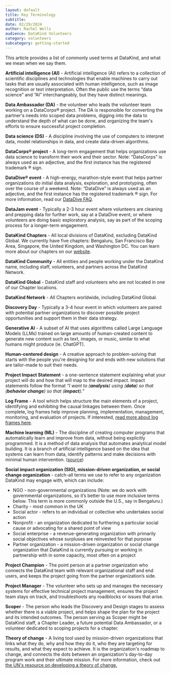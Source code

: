 ```yaml
---
layout: default
title: Key Terminology
subtitle:
date: 02/29/2024
author: Rachel Wells
audience: DataKind Volunteers
category: volunteers
subcategory: getting-started
---
```


This article provides a list of commonly used terms at DataKind, and what we mean when we say them.


**Artificial intelligence (AI)** \- Artificial intelligence (AI) refers to a collection of scientific disciplines and technologies that enable machines to carry out tasks that are usually associated with human intelligence, such as image recognition or text interpretation. Often the public use the terms “data science” and “AI” interchangeably, but they have distinct meanings.


**Data Ambassador (DA)** \- the volunteer who leads the volunteer team working on a DataCorps® project. The DA is responsible for converting the partner's needs into scoped data problems, digging into the data to understand the depth of what can be done, and organizing the team's efforts to ensure successful project completion.


**Data science (DS)** \- A discipline involving the use of computers to interpret data, model relationships in data, and create data\-driven algorithms.


**DataCorps® project** \- A long\-term engagement that helps organizations use data science to transform their work and their sector. Note: “DataCorps” is always used as an adjective, and the first instance has the registered trademark ® sign. 


**DataDive® event** \- A high\-energy, marathon\-style event that helps partner organizations do initial data analysis, exploration, and prototyping, often over the course of a weekend. Note: “DataDive” is always used as an adjective, and the first instance has the registered trademark ® sign. For more information, read our [DataDive FAQ](/volunteers/getting-started/data_dive_faqs).


**DataJam event** \- Typically a 2\-3 hour event where volunteers are cleaning and prepping data for further work, say at a DataDive event, or where volunteers are doing basic exploratory analysis, say as part of the scoping process for a longer\-term engagement. 


**DataKind Chapters** \- All local divisions of DataKind, excluding DataKind Global. We currently have five chapters: Bengaluru, San Francisco Bay Area, Singapore, the United Kingdom, and Washington DC. You can learn more about our chapters on our [website](https://www.datakind.org/about-us/our-chapters/).


**DataKind Community** \- All entities and people working under the DataKind name, including staff, volunteers, and partners across the DataKind Network.


**DataKind Global** \- DataKind staff and volunteers who are not located in one of our Chapter locations.


**DataKind Network** \- All Chapters worldwide, including DataKind Global.


**Discovery Day** \- Typically a 3\-4 hour event in which volunteers are paired with potential partner organizations to discover possible project opportunities and support them in their data strategy.


**Generative AI** \- A subset of AI that uses algorithms called Large Language Models (LLMs) trained on large amounts of human\-created content to generate new content such as text, images, or music, similar to what humans might produce (ie. ChatGPT). 


**Human\-centered design** \- A creative approach to problem\-solving that starts with the people you're designing for and ends with new solutions that are tailor\-made to suit their needs.


**Project Impact Statement** \- a one\-sentence statement explaining what your project will do and how that will map to the desired impact. Impact statements follow the format *“I want to (**analysis**) using (**data**) so that (**behavior change**) so that (**impact**).”*


**Log Frame** \- A tool which helps structure the main elements of a project, identifying and exhibiting the causal linkages between them. Once complete, log frames help improve planning, implementation, management, monitoring, and evaluation of projects. If interested,  [read more about log frames here](https://www.unodc.org/documents/human-trafficking/Toolkit-files/08-58296_tool_10-3.pdf).


**Machine learning (ML)** \- The discipline of creating computer programs that automatically learn and improve from data, without being explicitly programmed. It is a method of data analysis that automates analytical model building. It is a branch of artificial intelligence based on the idea that systems can learn from data, identify patterns and make decisions with minimal human intervention. ([source](https://www.sas.com/en_us/insights/analytics/machine-learning.html#:~:text=Machine%20learning%20is%20a%20method,decisions%20with%20minimal%20human%20intervention))


**Social impact organization (SIO), mission\-driven organization, or social change organization** \- catch\-all terms we use to refer to any organization DataKind may engage with, which can include:


* NGO \- non\-governmental organizations (Note: we do work with governmental organizations, so it’s better to use more inclusive terms below. This term is more commonly outside the U.S., say in Bengaluru.)
* Charity \- most common in the UK
* Social actor \- refers to an individual or collective who undertakes social action
* Nonprofit \- an organization dedicated to furthering a particular social cause or advocating for a shared point of view
* Social enterprise \- a revenue\-generating organization with primarily social objectives whose surpluses are reinvested for that purpose
* Partner organization \- a mission\-driven organization or social change organization that DataKind is currently pursuing or working in partnership with in some capacity, most often on a project


**Project Champion** \- The point person at a partner organization who connects the DataKind team with relevant organizational staff and end users, and keeps the project going from the partner organization’s side.


**Project Manager** \- The volunteer who sets up and manages the necessary systems for effective technical project management, ensures the project team stays on track, and troubleshoots any roadblocks or issues that arise.


**Scoper** \- The person who leads the Discovery and Design stages to assess whether there is a viable project, and helps shape the plan for the project and its intended outcomes. The person serving as Scoper might be DataKind staff, a Chapter Leader, a future potential Data Ambassador, or a volunteer dedicated to scoping projects for a chapter.


**Theory of change** \- A living tool used by mission\-driven organizations that links what they do, why and how they do it, who they are targeting for results, and what they expect to achieve. It is the organization's roadmap to change, and connects the dots between an organization's day\-to\-day program work and their ultimate mission. For more information, check out [the UN's resource on developing a theory of change.](https://unsdg.un.org/sites/default/files/UNDG-UNDAF-Companion-Pieces-7-Theory-of-Change.pdf)
